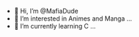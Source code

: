 - 👋 Hi, I’m @MafiaDude
- 👀 I’m interested in  Animes and Manga ...
- 🌱 I’m currently learning C ...
<!---
MafiaDude/MafiaDude is a ✨ special ✨ repository because its `README.md` (this file) appears on your GitHub profile.
You can click the Preview link to take a look at your changes.
--->

